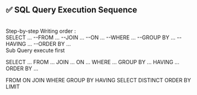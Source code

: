 ## ✅ SQL Query Execution Sequence 
<br> Step-by-step Writing order : 
<br>  SELECT ... --FROM ... --JOIN ... --ON ... --WHERE ... --GROUP BY ... --HAVING ... --ORDER BY ... 
<br>  Sub Query execute first  



SELECT ...
FROM ...
JOIN ...
ON ...
WHERE ...
GROUP BY ...
HAVING ...
ORDER BY ...


FROM
ON
JOIN
WHERE
GROUP BY
HAVING
SELECT
DISTINCT
ORDER BY
LIMIT

